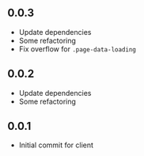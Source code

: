 ## 0.0.3
* Update dependencies
* Some refactoring 
* Fix overflow for `.page-data-loading`

## 0.0.2
* Update dependencies
* Some refactoring 

## 0.0.1 
* Initial commit for client
